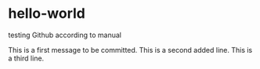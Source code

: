 # hello-world
testing Github according to manual

This is a first message to be committed.
This is a second added line.
This is a third line.
